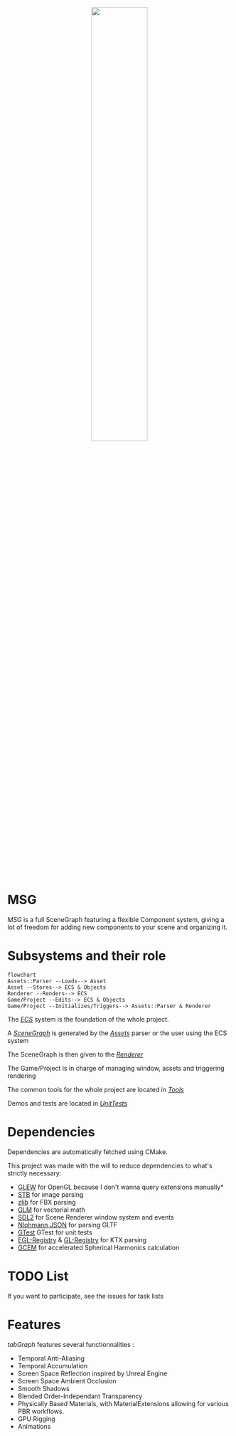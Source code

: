 <p align="center" width="100%">
    <img width="50%" src="images/logo.png"> 
</p>

# MSG
*MSG* is a full SceneGraph featuring a flexible Component system, giving a lot of freedom for adding new components to your scene and organizing it.

# Subsystems and their role
```mermaid
flowchart
Assets::Parser --Loads--> Asset
Asset --Stores--> ECS & Objects
Renderer --Renders--> ECS
Game/Project --Edits--> ECS & Objects
Game/Project --Initializes/Triggers--> Assets::Parser & Renderer
```
The [*ECS*](./ECS) system is the foundation of the whole project.

A [*SceneGraph*](./SceneGraph) is generated by the [*Assets*](./Assets) parser or the user using the ECS system

The SceneGraph is then given to the [*Renderer*](./Renderer)

The Game/Project is in charge of managing window, assets and triggering rendering

The common tools for the whole project are located in [*Tools*](./Tools)

Demos and tests are located in [*UnitTests*](./UnitTests)

# Dependencies
Dependencies are automatically fetched using CMake.

This project was made with the will to reduce dependencies to what's strictly necessary:
 - [GLEW][8] for OpenGL because I don't wanna query extensions manually*
 - [STB][11] for image parsing
 - [zlib][3] for FBX parsing
 - [GLM][1] for vectorial math
 - [SDL2][6] for Scene Renderer window system and events
 - [Nlohmann JSON][2] for parsing GLTF
 - [GTest][4] GTest for unit tests
 - [EGL-Registry][5] & [GL-Registry][7] for KTX parsing
 - [GCEM][9] for accelerated Spherical Harmonics calculation

# TODO List
If you want to participate, see the issues for task lists

# Features
*tabGraph* features several functionnalities :
 - Temporal Anti-Aliasing
 - Temporal Accumulation
 - Screen Space Reflection inspired by Unreal Engine
 - Screen Space Ambient Occlusion
 - Smooth Shadows
 - Blended Order-Independant Transparency
 - Physically Based Materials, with MaterialExtensions allowing for various PBR workflows.
 - GPU Rigging
 - Animations

[1]: https://github.com/g-truc/glm.git
[2]: https://github.com/nlohmann/json.git
[3]: https://www.zlib.net
[4]: https://github.com/google/googletest
[5]: https://github.com/KhronosGroup/EGL-Registry.git
[6]: https://github.com/libsdl-org/SDL
[7]: https://github.com/KhronosGroup/OpenGL-Registry/
[8]: https://github.com/Perlmint/glew-cmake.git
[9]: https://github.com/kthohr/gcem.git
[10]: http://download.gisinternals.com/sdk/
[11]: https://github.com/nothings/stb/tree/master
